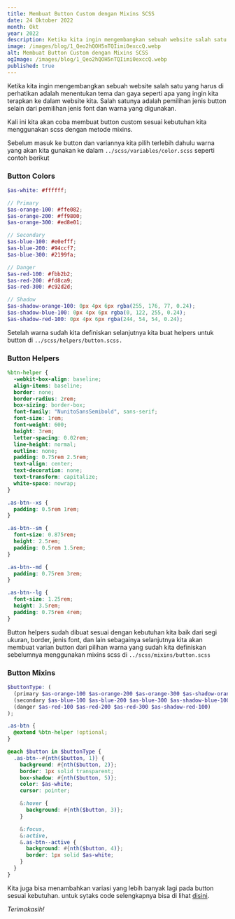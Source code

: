 ```yaml
---
title: Membuat Button Custom dengan Mixins SCSS
date: 24 Oktober 2022
month: Okt
year: 2022
description: Ketika kita ingin mengembangkan sebuah website salah satu yang harus di perhatikan adalah menentukan tema dan gaya seperti apa yang ingin kita terapkan
image: /images/blog/1_Qeo2hQOH5nTQIimi0exccQ.webp
alt: Membuat Button Custom dengan Mixins SCSS
ogImage: /images/blog/1_Qeo2hQOH5nTQIimi0exccQ.webp
published: true
---
```


Ketika kita ingin mengembangkan sebuah website salah satu yang harus di perhatikan adalah menentukan tema dan gaya seperti apa yang ingin kita terapkan ke dalam website kita. Salah satunya adalah pemilihan jenis button selain dari pemilihan jenis font dan warna yang digunakan.

Kali ini kita akan coba membuat button custom sesuai kebutuhan kita menggunakan scss dengan metode mixins.

Sebelum masuk ke button dan variannya kita pilih terlebih dahulu warna yang akan kita gunakan ke dalam `../scss/variables/color.scss` seperti contoh berikut

### Button Colors

```scss
$as-white: #ffffff;

// Primary
$as-orange-100: #ffe082;
$as-orange-200: #ff9800;
$as-orange-300: #ed8e01;

// Secondary
$as-blue-100: #e0efff;
$as-blue-200: #94ccf7;
$as-blue-300: #2199fa;

// Danger
$as-red-100: #fbb2b2;
$as-red-200: #fd8ca9;
$as-red-300: #c92d2d;

// Shadow
$as-shadow-orange-100: 0px 4px 6px rgba(255, 176, 77, 0.24);
$as-shadow-blue-100: 0px 4px 6px rgba(0, 122, 255, 0.24);
$as-shadow-red-100: 0px 4px 6px rgba(244, 54, 54, 0.24);
```

Setelah warna sudah kita definiskan selanjutnya kita buat helpers untuk button di `../scss/helpers/button.scss.`

### Button Helpers

```scss
%btn-helper {
  -webkit-box-align: baseline;
  align-items: baseline;
  border: none;
  border-radius: 2rem;
  box-sizing: border-box;
  font-family: "NunitoSansSemibold", sans-serif;
  font-size: 1rem;
  font-weight: 600;
  height: 3rem;
  letter-spacing: 0.02rem;
  line-height: normal;
  outline: none;
  padding: 0.75rem 2.5rem;
  text-align: center;
  text-decoration: none;
  text-transform: capitalize;
  white-space: nowrap;
}

.as-btn--xs {
  padding: 0.5rem 1rem;
}

.as-btn--sm {
  font-size: 0.875rem;
  height: 2.5rem;
  padding: 0.5rem 1.5rem;
}

.as-btn--md {
  padding: 0.75rem 3rem;
}

.as-btn--lg {
  font-size: 1.25rem;
  height: 3.5rem;
  padding: 0.75rem 4rem;
}
```

Button helpers sudah dibuat sesuai dengan kebutuhan kita baik dari segi ukuran, border, jenis font, dan lain sebagainya selanjutnya kita akan membuat varian button dari pilihan warna yang sudah kita definiskan sebelumnya menggunakan mixins scss di `../scss/mixins/button.scss`

### Button Mixins

```scss
$buttonType: (
  (primary $as-orange-100 $as-orange-200 $as-orange-300 $as-shadow-orange-100),
  (secondary $as-blue-100 $as-blue-200 $as-blue-300 $as-shadow-blue-100),
  (danger $as-red-100 $as-red-200 $as-red-300 $as-shadow-red-100)
);

.as-btn {
  @extend %btn-helper !optional;
}

@each $button in $buttonType {
  .as-btn--#{nth($button, 1)} {
    background: #{nth($button, 2)};
    border: 1px solid transparent;
    box-shadow: #{nth($button, 5)};
    color: $as-white;
    cursor: pointer;

    &:hover {
      background: #{nth($button, 3)};
    }

    &:focus,
    &:active,
    &.as-btn--active {
      background: #{nth($button, 4)};
      border: 1px solid $as-white;
    }
  }
}
```

Kita juga bisa menambahkan variasi yang lebih banyak lagi pada button sesuai kebutuhan. untuk sytaks code selengkapnya bisa di lihat [disini](https://codepen.io/handhmw/pen/OJELvbL).

<em>Terimakasih!</em>
